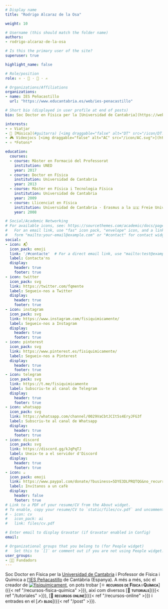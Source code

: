 ```yaml
---
# Display name
title: "Rodrigo Alcaraz de la Osa"

weight: 10

# Username (this should match the folder name)
authors:
- rodrigo-alcaraz-de-la-osa

# Is this the primary user of the site?
superuser: true

highlight_name: false

# Role/position
role: ⚛️ · 🤝 · 🔗 · ✍️

# Organizations/Affiliations
organizations:
- name: IES Peñacastillo
  url: "https://www.educantabria.es/web/ies-penacastillo"

# Short bio (displayed in user profile at end of posts)
bio: Soc Doctor en Física per la [Universidad de Cantabria](https://web.unican.es) i Professor de Física i Química a [l'IES Peñacastillo](https://www.educantabria.es/web/ies-penacastillo) de Cantàbria (Espanya).

interests:
- ✈️ Viatjar
- 🎸 [Música](#guitarra) [<img draggable="false" alt="DT" src="/icon/DT.svg">](https://dreamtheater.net) <iframe src="https://open.spotify.com/embed/artist/2aaLAng2L2aWD2FClzwiep" width="100%" height="380" frameBorder="0" allowtransparency="true" allow="encrypted-media"></iframe>
- 🎮 Videojocs [<img draggable="false" alt="AC" src="/icon/AC.svg">](https://www.ubisoft.com/es-es/game/assassins-creed)
- ⚛️ *Fotons*

education:
  courses:
  - course: Màster en Formació del Professorat
    institution: UNED
    year: 2017
  - course: Doctor en Física
    institution: Universidad de Cantabria
    year: 2013
  - course: Màster en Física i Tecnologia Física
    institution: Universidad de Cantabria
    year: 2009
  - course: Llicenciat en Física
    institution: Universidad de Cantabria · Erasmus a la 🇩🇪 Freie Universität Berlin
    year: 2008

# Social/Academic Networking
# For available icons, see: https://sourcethemes.com/academic/docs/page-builder/#icons
#   For an email link, use "fas" icon pack, "envelope" icon, and a link in the
#   form "mailto:your-email@example.com" or "#contact" for contact widget.
social:
- icon: 📬
  icon_pack: emoji
  link: '/#contacte'  # For a direct email link, use "mailto:test@example.org".
  label: Contacta'ns
  display:
    header: true
    footer: true
- icon: twitter
  icon_pack: svg
  link: https://twitter.com/fqmente
  label: Segueix-nos a Twitter
  display:
    header: true
    footer: true
- icon: instagram
  icon_pack: svg
  link: https://www.instagram.com/fisiquimicamente/
  label: Segueix-nos a Instagram
  display:
    header: true
    footer: true
- icon: pinterest
  icon_pack: svg
  link: https://www.pinterest.es/fisiquimicamente/
  label: Segueix-nos a Pinterest
  display:
    header: true
    footer: true
- icon: telegram
  icon_pack: svg
  link: https://t.me/fisiquimicamente
  label: Subscriu-te al canal de Telegram
  display:
    header: true
    footer: true
- icon: whatsapp
  icon_pack: svg
  link: https://whatsapp.com/channel/0029VaCbtJCIt5s4EryJFG3f
  label: Subscriu-te al canal de Whatsapp
  display:
    header: true
    footer: true    
- icon: discord
  icon_pack: svg
  link: https://discord.gg/kJqPqTJ
  label: Uneix-te a el servidor d'Discord
  display:
    header: true
    footer: true
- icon: ☕️
  icon_pack: emoji
  link: https://www.paypal.com/donate/?business=5DYE3DLPRQTQG&no_recurring=0&item_name=Gr%C3%A0cies%21+Amb+la+teva+contribuci%C3%B3+est%C3%A0s+ajudant+que+FisiQu%C3%ADmicament+segueixi+millorant.&currency_code=EUR
  label: Invítanos a un cafè
  display:
    header: false
    footer: true    
# Link to a PDF of your resume/CV from the About widget.
# To enable, copy your resume/CV to `static/files/cv.pdf` and uncomment the lines below.
# - icon: cv
#   icon_pack: ai
#   link: files/cv.pdf

# Enter email to display Gravatar (if Gravatar enabled in Config)
email:

# Organizational groups that you belong to (for People widget)
#   Set this to `[]` or comment out if you are not using People widget.
user_groups:
- 🧑‍🔬 Fundadors
---
```


Soc Doctor en Física per la [Universidad de Cantabria](https://web.unican.es) i Professor de Física i Química a [l'IES Peñacastillo](https://www.educantabria.es/web/ies-penacastillo) de Cantàbria (Espanya). A més a més, sóc el creador de [<img draggable="false" class="icon" alt="fisiquimicament" src="/icon/logo-fisiquimicament.svg">](/), on pots trobar [⚛️ <span style="font-variant:small-caps;">**recursos de Física i Química**</span>]({{< ref "/recursos-fisica-quimica" >}}), així com diversos [🤝 <span style="font-variant:small-caps;">**tutorials**</span>]({{< ref "/tutoriales" >}}), [🔗 <span style="font-variant:small-caps;">**recursos online**</span>]({{< ref "/recursos-online" >}}) i entrades en el [✍️ <span style="font-variant:small-caps;">**blog**</span>]({{< ref "/post" >}}).